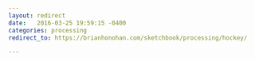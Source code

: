 ```yaml
---
layout: redirect
date:   2016-03-25 19:59:15 -0400
categories: processing
redirect_to: https://brianhonohan.com/sketchbook/processing/hockey/

---
```

